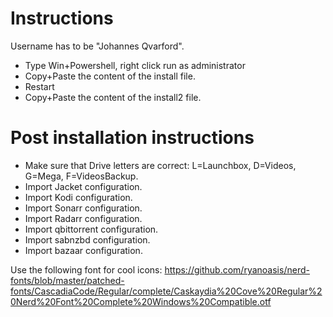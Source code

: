 
# Instructions

Username has to be "Johannes Qvarford".

* Type Win+Powershell, right click run as administrator
* Copy+Paste the content of the install file.
* Restart
* Copy+Paste the content of the install2 file.

# Post installation instructions

* Make sure that Drive letters are correct: L=Launchbox, D=Videos, G=Mega, F=VideosBackup.
* Import Jacket configuration.
* Import Kodi configuration.
* Import Sonarr configuration.
* Import Radarr configuration.
* Import qbittorrent configuration.
* Import sabnzbd configuration.
* Import bazaar configuration.

Use the following font for cool icons: https://github.com/ryanoasis/nerd-fonts/blob/master/patched-fonts/CascadiaCode/Regular/complete/Caskaydia%20Cove%20Regular%20Nerd%20Font%20Complete%20Windows%20Compatible.otf